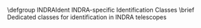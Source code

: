 \defgroup INDRAIdent INDRA-specific Identification Classes
\brief Dedicated classes for identification in INDRA telescopes
